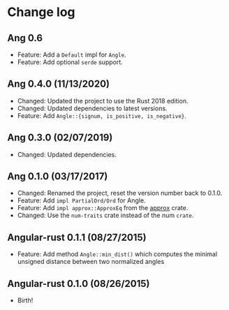 # Change log

## Ang 0.6

* Feature: Add a `Default` impl for `Angle`.
* Feature: Add optional `serde` support.

## Ang 0.4.0 (11/13/2020)

* Changed: Updated the project to use the Rust 2018 edition.
* Changed: Updated dependencies to latest versions.
* Feature: Add `Angle::{signum, is_positive, is_negative}`.

## Ang 0.3.0 (02/07/2019)

* Changed: Updated dependencies.

## Ang 0.1.0 (03/17/2017)

* Changed: Renamed the project, reset the version number back to 0.1.0.
* Feature: Add `impl PartialOrd/Ord` for Angle.
* Feature: Add `impl approx::ApproxEq` from the [approx](http://crates.io/crates/approx) crate.
* Changed: Use the `num-traits` crate instead of the num `crate`.

## Angular-rust 0.1.1 (08/27/2015)

* Feature: Add method `Angle::min_dist()` which computes the minimal
  unsigned distance between two normalized angles

## Angular-rust 0.1.0 (08/26/2015)

* Birth!
